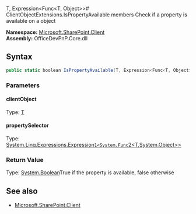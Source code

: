 T, Expression<Func<T, Object>># ClientObjectExtensions.IsPropertyAvailable members
Check if a property is available on a object  

**Namespace:** [Microsoft.SharePoint.Client](Microsoft.SharePoint.Client.md)  
**Assembly:** OfficeDevPnP.Core.dll  
## Syntax
```C#
public static boolean IsPropertyAvailable(T, Expression<Func<T, Object>>)
```
### Parameters
#### clientObject
Type: [T](T.md) 
#### 
#### propertySelector
Type: [System.Linq.Expressions.Expression`1<System.Func`2<T,System.Object>>](System.Linq.Expressions.Expression`1<System.Func`2<T,System.Object>>.md) 
#### 
### Return Value
Type: [System.Boolean](System.Boolean.md)True if the property is available, false otherwise
## See also
- [Microsoft.SharePoint.Client](Microsoft.SharePoint.Client.md)
